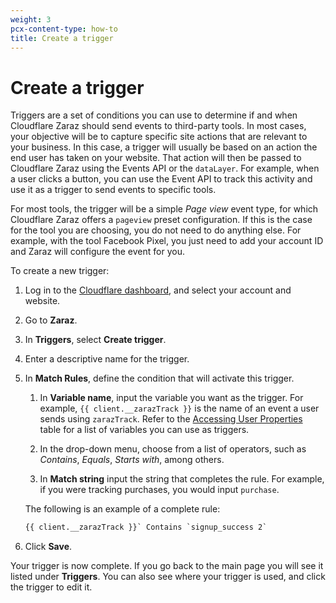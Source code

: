 ```yaml
---
weight: 3
pcx-content-type: how-to
title: Create a trigger
---
```


# Create a trigger

Triggers are a set of conditions you can use to determine if and when Cloudflare Zaraz should send events to third-party tools. In most cases, your objective will be to capture specific site actions that are relevant to your business. In this case, a trigger will usually be based on an action the end user has taken on your website. That action will then be passed to Cloudflare Zaraz using the Events API or the `dataLayer`. For example, when a user clicks a button, you can use the Event API to track this activity and use it as a trigger to send events to specific tools.

For most tools, the trigger will be a simple _Page view_ event type, for which Cloudflare Zaraz offers a `pageview` preset configuration. If this is the case for the tool you are choosing, you do not need to do anything else. For example, with the tool Facebook Pixel, you just need to add your account ID and Zaraz will configure the event for you.

To create a new trigger:

1. Log in to the [Cloudflare dashboard](https://dash.cloudflare.com/login), and select your account and website.

1. Go to **Zaraz**.

1. In **Triggers**, select **Create trigger**.

1. Enter a descriptive name for the trigger.

1. In **Match Rules**, define the condition that will activate this trigger.

   1. In **Variable name**, input the variable you want as the trigger. For example, `{{ client.__zarazTrack }}` is the name of an event a user sends using `zarazTrack`. Refer to the [Accessing User Properties](/user-properties) table for a list of variables you can use as triggers.

   1. In the drop-down menu, choose from a list of operators, such as _Contains_, _Equals_, _Starts with_, among others.

   1. In **Match string** input the string that completes the rule. For example, if you were tracking purchases, you would input `purchase`.

   The following is an example of a complete rule:

   ```txt
   {{ client.__zarazTrack }}` Contains `signup_success 2`
   ```

1. Click **Save**.

Your trigger is now complete. If you go back to the main page you will see it listed under **Triggers**. You can also see where your trigger is used, and click the trigger to edit it.